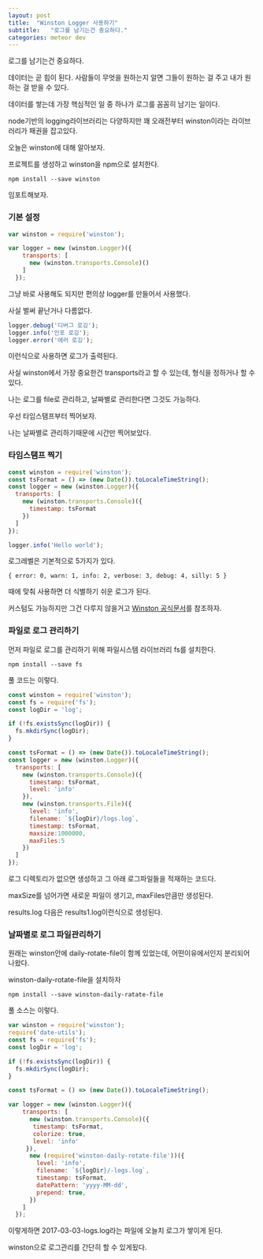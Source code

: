 ```yaml
---
layout: post
title:  "Winston Logger 사용하기"
subtitle:   "로그를 남기는건 중요하다."
categories: meteor dev
---
```


로그를 남기는건 중요하다.

데이터는 곧 힘이 된다. 사람들이 무엇을 원하는지 알면 그들이 원하는 걸 주고 내가 원하는 걸 받을 수 있다.

데이터를 쌓는데 가장 핵심적인 일 중 하나가 로그를 꼼꼼히 남기는 일이다.

node기반의 logging라이브러리는 다양하지만 꽤 오래전부터 winston이라는 라이브러리가 패권을 잡고있다.

오늘은 winston에 대해 알아보자.

프로젝트를 생성하고 winston을 npm으로 설치한다.

```
npm install --save winston
```

임포트해보자.

### 기본 설정

```js
var winston = require('winston');

var logger = new (winston.Logger)({
    transports: [
      new (winston.transports.Console)()
    ]
  });

```

그냥 바로 사용해도 되지만 편의상 logger를 만들어서 사용했다.

사실 벌써 끝난거나 다름없다.

```js
logger.debug('디버그 로깅');
logger.info('인포 로깅');
logger.error('에러 로깅');
```

이런식으로 사용하면 로그가 출력된다.

사실 winston에서 가장 중요한건 transports라고 할 수 있는데, 형식을 정하거나 할 수 있다.

나는 로그를 file로 관리하고, 날짜별로 관리한다면 그것도 가능하다.

우선 타임스탬프부터 찍어보자.

나는 날짜별로 관리하기때문에 시간만 찍어보았다.

### 타임스탬프 찍기

```js
const winston = require('winston');
const tsFormat = () => (new Date()).toLocaleTimeString();
const logger = new (winston.Logger)({
  transports: [
    new (winston.transports.Console)({
      timestamp: tsFormat
    })
  ]
});

logger.info('Hello world');

```

로그레벨은 기본적으로 5가지가 있다.

```
{ error: 0, warn: 1, info: 2, verbose: 3, debug: 4, silly: 5 }
```

때에 맞춰 사용하면 더 식별하기 쉬운 로그가 된다.

커스텀도 가능하지만 그건 다루지 않을거고 [Winston 공식문서](https://github.com/winstonjs/winston)를 참조하자.

### 파일로 로그 관리하기

먼저 파일로 로그를 관리하기 위해 파일시스템 라이브러리 fs를 설치한다.

```
npm install --save fs
```

풀 코드는 이렇다.

```js
const winston = require('winston');
const fs = require('fs');
const logDir = 'log';

if (!fs.existsSync(logDir)) {
  fs.mkdirSync(logDir);
}

const tsFormat = () => (new Date()).toLocaleTimeString();
const logger = new (winston.Logger)({
  transports: [
    new (winston.transports.Console)({
      timestamp: tsFormat,
      level: 'info'
    }),
    new (winston.transports.File)({
      level: 'info',
      filename: `${logDir}/logs.log`,
      timestamp: tsFormat,
      maxsize:1000000,
      maxFiles:5
    })
  ]
});

```

로그 디렉토리가 없으면 생성하고 그 아래 로그파일들을 적재하는 코드다.

maxSize를 넘어가면 새로운 파일이 생기고, maxFiles만큼만 생성된다.

results.log 다음은 results1.log이런식으로 생성된다.

### 날짜별로 로그 파일관리하기

원래는 winston안에 daily-rotate-file이 함께 있었는데, 어떤이유에서인지 분리되어 나왔다.

winston-daily-rotate-file을 설치하자

```
npm install --save winston-daily-ratate-file
```

풀 소스는 이렇다.

```js
var winston = require('winston');
require('date-utils');
const fs = require('fs');
const logDir = 'log';

if (!fs.existsSync(logDir)) {
  fs.mkdirSync(logDir);
}

const tsFormat = () => (new Date()).toLocaleTimeString();

var logger = new (winston.Logger)({
    transports: [
      new (winston.transports.Console)({
       timestamp: tsFormat,
       colorize: true,
       level: 'info'
     }),
      new (require('winston-daily-rotate-file'))({
        level: 'info',
        filename: `${logDir}/-logs.log`,
        timestamp: tsFormat,
        datePattern: 'yyyy-MM-dd',
        prepend: true,
      })
    ]
  });
```

이렇게하면 2017-03-03-logs.log라는 파일에 오늘치 로그가 쌓이게 된다.

winston으로 로그관리를 간단히 할 수 있게됬다.

